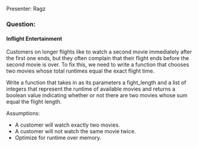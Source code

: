 Presenter: Ragz

### Question:

#### Inflight Entertainment

Customers on longer flights like to watch a second movie immediately after the first one ends, but they often complain that their flight ends before the second movie is over. To fix this, we need to write a function that chooses two movies whose total runtimes equal the exact flight time.

Write a function that takes in as its parameters a fight_length and a list of integers that represent the runtime of available movies and returns a boolean value indicating whether or not there are two movies whose sum equal the flight length.

Assumptions:
 - A customer will watch exactly two movies.
 - A customer will not watch the same movie twice.
 - Optimize for runtime over memory.
